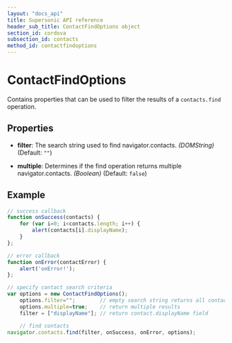 ```yaml
---
layout: "docs_api"
title: Supersonic API reference
header_sub_title: ContactFindOptions object
section_id: cordova
subsection_id: contacts
method_id: contactfindoptions
---
```


# ContactFindOptions

Contains properties that can be used to filter the results of a `contacts.find` operation.

## Properties

- __filter__: The search string used to find navigator.contacts. _(DOMString)_ (Default: `""`)

- __multiple__: Determines if the find operation returns multiple navigator.contacts. _(Boolean)_ (Default: `false`)

## Example

```javascript
// success callback
function onSuccess(contacts) {
    for (var i=0; i<contacts.length; i++) {
        alert(contacts[i].displayName);
    }
};

// error callback
function onError(contactError) {
    alert('onError!');
};

// specify contact search criteria
var options = new ContactFindOptions();
    options.filter="";        // empty search string returns all contacts
    options.multiple=true;    // return multiple results
    filter = ["displayName"]; // return contact.displayName field

    // find contacts
navigator.contacts.find(filter, onSuccess, onError, options);
```
